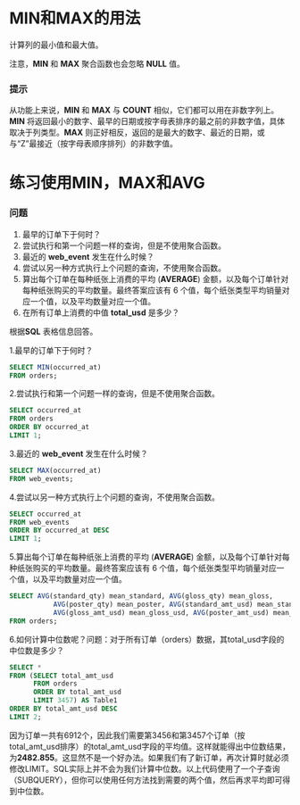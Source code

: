 # MIN和MAX的用法

计算列的最小值和最大值。

注意，**MIN** 和 **MAX** 聚合函数也会忽略 **NULL** 值。

### 提示

从功能上来说，**MIN** 和 **MAX** 与 **COUNT** 相似，它们都可以用在非数字列上。**MIN** 将返回最小的数字、最早的日期或按字母表排序的最之前的非数字值，具体取决于列类型。**MAX** 则正好相反，返回的是最大的数字、最近的日期，或与“Z”最接近（按字母表顺序排列）的非数字值。



# 练习使用MIN，MAX和AVG

### 问题

1. 最早的订单下于何时？
2. 尝试执行和第一个问题一样的查询，但是不使用聚合函数。
3. 最近的 **web_event** 发生在什么时候？
4. 尝试以另一种方式执行上个问题的查询，不使用聚合函数。
5. 算出每个订单在每种纸张上消费的平均 (**AVERAGE**) 金额，以及每个订单针对每种纸张购买的平均数量。最终答案应该有 6 个值，每个纸张类型平均销量对应一个值，以及平均数量对应一个值。
6. 在所有订单上消费的中值 **total_usd** 是多少？



根据**SQL** 表格信息回答。

1.最早的订单下于何时？

```sql
SELECT MIN(occurred_at) 
FROM orders;
```

2.尝试执行和第一个问题一样的查询，但是不使用聚合函数。 

```sql
SELECT occurred_at 
FROM orders 
ORDER BY occurred_at
LIMIT 1;
```

3.最近的 **web_event** 发生在什么时候？ 

```sql
SELECT MAX(occurred_at)
FROM web_events;
```

4.尝试以另一种方式执行上个问题的查询，不使用聚合函数。 

```sql
SELECT occurred_at
FROM web_events
ORDER BY occurred_at DESC
LIMIT 1;
```

5.算出每个订单在每种纸张上消费的平均 (**AVERAGE**) 金额，以及每个订单针对每种纸张购买的平均数量。最终答案应该有 6 个值，每个纸张类型平均销量对应一个值，以及平均数量对应一个值。 

```sql
SELECT AVG(standard_qty) mean_standard, AVG(gloss_qty) mean_gloss, 
           AVG(poster_qty) mean_poster, AVG(standard_amt_usd) mean_standard_usd, 
           AVG(gloss_amt_usd) mean_gloss_usd, AVG(poster_amt_usd) mean_poster_usd
FROM orders;
```

6.如何计算中位数呢？问题：对于所有订单（orders）数据，其total_usd字段的中位数是多少？

```sql
SELECT *
FROM (SELECT total_amt_usd
      FROM orders
      ORDER BY total_amt_usd
      LIMIT 3457) AS Table1
ORDER BY total_amt_usd DESC
LIMIT 2;
```

因为订单一共有6912个，因此我们需要第3456和第3457个订单（按total_amt_usd排序）的total_amt_usd字段的平均值。这样就能得出中位数结果，为**2482.855**。这显然不是一个好办法。如果我们有了新订单，再次计算时就必须修改LIMIT。SQL实际上并不会为我们计算中位数。以上代码使用了一个子查询（SUBQUERY），但你可以使用任何方法找到需要的两个值，然后再求平均即可得到中位数。 
